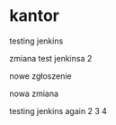 # kantor
testing jenkins

zmiana test jenkinsa 2

nowe zgłoszenie

nowa zmiana

testing jenkins again 2 3 4
